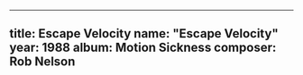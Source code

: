 
---
title: Escape Velocity
name: "Escape Velocity"
year:  1988
album: Motion Sickness
composer: Rob Nelson
---
